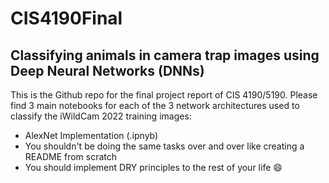 # CIS4190Final

<!-- ABOUT THE PROJECT -->
## Classifying animals in camera trap images using Deep Neural Networks (DNNs)

This is the Github repo for the final project report of CIS 4190/5190. Please find 3 main notebooks for each of the 3 network architectures used to classify the iWildCam 2022 training images:

* AlexNet Implementation (.ipnyb)
* You shouldn't be doing the same tasks over and over like creating a README from scratch
* You should implement DRY principles to the rest of your life :smile:

